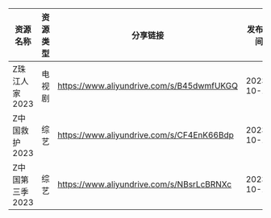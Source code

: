 | 资源名称       | 资源类型 | 分享链接                                      | 发布时间       |
| ---------- | ---- | ----------------------------------------- | ---------- |
| Z珠江人家2023  | 电视剧  | https://www.aliyundrive.com/s/B45dwmfUKGQ | 2023-10-16 |
| Z中国救护2023  | 综艺   | https://www.aliyundrive.com/s/CF4EnK66Bdp | 2023-10-16 |
| Z中国第三季2023 | 综艺   | https://www.aliyundrive.com/s/NBsrLcBRNXc | 2023-10-16 |
